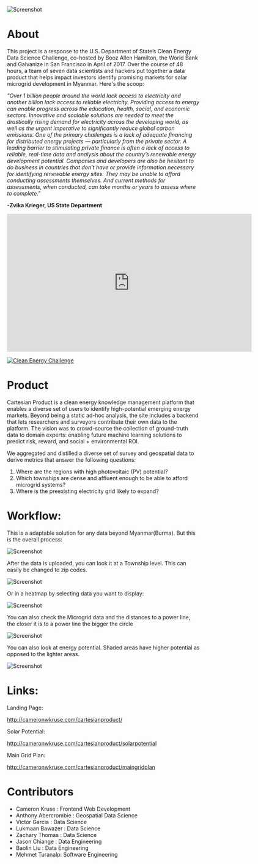 ![Screenshot](imgs/cartesianproduct_gist.png)

# About

This project is a response to the U.S. Department of State’s Clean Energy Data Science Challenge, co-hosted by Booz Allen Hamilton, the World Bank and Galvanize in San Francisco in April of 2017. Over the course of 48 hours, a team of seven data scientists and hackers put together a data product that helps impact investors identify promising markets for solar microgrid development in Myanmar. Here's the scoop:

_"Over 1 billion people around the world lack access to electricity and another billion lack access to reliable electricity. Providing access to energy can enable progress across the education, health, social, and economic sectors. Innovative and scalable solutions are needed to meet the drastically rising demand for electricity across the developing world, as well as the urgent imperative to significantly reduce global carbon emissions. One of the primary challenges is a lack of adequate financing for distributed energy projects — particularly from the private sector. A leading barrier to stimulating private finance is often a lack of access to reliable, real-time data and analysis about the country’s renewable energy development potential.
Companies and developers are also be hesitant to do business in countries that don’t have or provide information necessary for identifying renewable energy sites. They may be unable to afford conducting assessments themselves. And current methods for assessments, when conducted, can take months or years to assess where to complete."_

**-Zvika Krieger, US State Department**
<iframe src="https://player.vimeo.com/video/213028055" width="640" height="360" frameborder="0" webkitallowfullscreen mozallowfullscreen allowfullscreen></iframe>

[![Clean Energy Challenge](imgs/clean_energy_challenge.textClipping)](https://player.vimeo.com/video/213028055 "Clean Energy Challenge - Click to Watch!")

# Product

Cartesian Product is a clean energy knowledge management platform that enables a diverse set of users to identify high-potential emerging energy markets. Beyond being a static ad-hoc analysis, the site includes a backend that lets researchers and surveyors contribute their own data to the platform. The vision was to crowd-source the collection of ground-truth data to domain experts: enabling future machine learning solutions to predict risk, reward, and social + environmental ROI.

We aggregated and distilled a diverse set of survey and geospatial data to derive metrics that answer the following questions:

1. Where are the regions with high photovoltaic (PV) potential?
2. Which townships are dense and affluent enough to be able to afford microgrid systems?
3. Where is the preexisting electricity grid likely to expand?

# Workflow:

This is a adaptable solution for any data beyond Myanmar(Burma).  But this is the overall process:

![Screenshot](imgs/workflow.png)

After the data is uploaded, you can look it at a Township level.  This can easily be changed to zip codes.

![Screenshot](imgs/township.png)

Or in a heatmap by selecting data you want to display:

![Screenshot](imgs/Heat_Map.png)

You can also check the Microgrid data and the distances to a power line, the closer it is to a power line the bigger the circle

![Screenshot](imgs/microgrid.png)

You can also look at energy potential.  Shaded areas have higher potential as opposed to the lighter areas.

![Screenshot](imgs/energy_potential.png)

# Links:

Landing Page:

http://cameronwkruse.com/cartesianproduct/


Solar Potential:

http://cameronwkruse.com/cartesianproduct/solarpotential

Main Grid Plan:

http://cameronwkruse.com/cartesianproduct/maingridplan

# Contributors
- Cameron Kruse : Frontend Web Development
- Anthony Abercrombie : Geospatial Data Science
- Victor Garcia : Data Science
- Lukmaan Bawazer : Data Science
- Zachary Thomas : Data Science
- Jason Chiange : Data Engineering
- Baolin Liu : Data Engineering
- Mehmet Turanalp: Software Engineering

